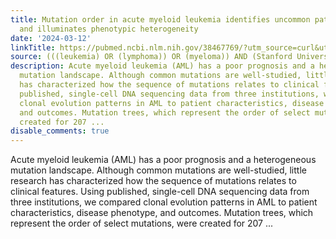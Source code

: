 ```yaml
---
title: Mutation order in acute myeloid leukemia identifies uncommon patterns of evolution
  and illuminates phenotypic heterogeneity
date: '2024-03-12'
linkTitle: https://pubmed.ncbi.nlm.nih.gov/38467769/?utm_source=curl&utm_medium=rss&utm_campaign=pubmed-2&utm_content=1Rkszs2HVZ2RHP33OibaNFew6VK-LzjJWTD4GwmLlk8B-wCceh&fc=20220923065203&ff=20240312180720&v=2.18.0.post9+e462414
source: (((leukemia) OR (lymphoma)) OR (myeloma)) AND (Stanford University[Affiliation])
description: Acute myeloid leukemia (AML) has a poor prognosis and a heterogeneous
  mutation landscape. Although common mutations are well-studied, little research
  has characterized how the sequence of mutations relates to clinical features. Using
  published, single-cell DNA sequencing data from three institutions, we compared
  clonal evolution patterns in AML to patient characteristics, disease phenotype,
  and outcomes. Mutation trees, which represent the order of select mutations, were
  created for 207 ...
disable_comments: true
---
```

Acute myeloid leukemia (AML) has a poor prognosis and a heterogeneous mutation landscape. Although common mutations are well-studied, little research has characterized how the sequence of mutations relates to clinical features. Using published, single-cell DNA sequencing data from three institutions, we compared clonal evolution patterns in AML to patient characteristics, disease phenotype, and outcomes. Mutation trees, which represent the order of select mutations, were created for 207 ...